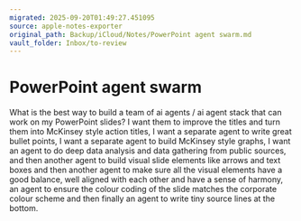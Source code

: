 ```yaml
---
migrated: 2025-09-20T01:49:27.451095
source: apple-notes-exporter
original_path: Backup/iCloud/Notes/PowerPoint agent swarm.md
vault_folder: Inbox/to-review
---
```

# PowerPoint agent swarm

What is the best way to build a team of ai agents / ai agent stack that can work on my PowerPoint slides? I want them to improve the titles and turn them into McKinsey style action titles, I want a separate agent to write great bullet points, I want a separate agent to build McKinsey style graphs, I want an agent to do deep data analysis and data gathering from public sources, and then another agent to build visual slide elements like arrows and text boxes and then another agent to make sure all the visual elements have a good balance, well aligned with each other and have a sense of harmony, an agent to ensure the colour coding of the slide matches the corporate colour scheme and then finally an agent to write tiny source lines at the bottom.
